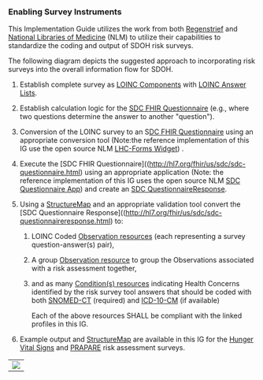 ###  Enabling Survey Instruments

This Implementation Guide utilizes the work from both [Regenstrief](https://www.regenstrief.org/) and [National Libraries of Medicine](https://www.nlm.nih.gov/) (NLM) to utilize their capabilities to standardize the coding and output of SDOH risk surveys.

The following diagram depicts the suggested approach to incorporating risk surveys into the overall information flow for SDOH.

1. Establish complete survey as [LOINC Components](https://loinc.org/kb/faq/structure/) with [LOINC Answer Lists](https://loinc.org/forums/topic/answer-lists/).  

2. Establish calculation logic for the [SDC FHIR Questionnaire]() (e.g., where two questions determine the answer to another "question").

3. Conversion of the LOINC survey to an S[DC FHIR Questionnaire](http://hl7.org/fhir/us/sdc/sdc-questionnaire.html) using an appropriate conversion tool (Note:the reference implementation of this IG use the open source NLM [LHC-Forms Widget](https://lhcforms.nlm.nih.gov/lhcforms)) .

4. Execute the [SDC FHIR Questionnaire]((http://hl7.org/fhir/us/sdc/sdc-questionnaire.html) using an appropriate application (Note: the reference implementation of this IG uses the open source NLM [SDC Questionnaire App](https://lhcforms.nlm.nih.gov/sdc)) and create an [SDC QuestionnaireResponse](http://hl7.org/fhir/us/sdc/sdc-questionnaireresponse.html).

5. Using a [StructureMap](http://www.hl7.org/fhir/structuremap.html) and an appropriate validation tool convert the [SDC Questionnaire Response]((http://hl7.org/fhir/us/sdc/sdc-questionnaireresponse.html) to:

   1. LOINC Coded [Observation resources](http://build.fhir.org/ig/HL7/fhir-sdoh-clinicalcare/StructureDefinition-SDOHCC-ObservationScreeningResponse.html) (each representing a survey question-answer(s) pair), 

   2. A group [Observation resource](http://build.fhir.org/ig/HL7/fhir-sdoh-clinicalcare/StructureDefinition-SDOHCC-ObservationScreeningResponse.html) to group the Observations associated with a risk assessment together,

   3. and as many [Condition(s) resources](http://build.fhir.org/ig/HL7/fhir-sdoh-clinicalcare/StructureDefinition-SDOHCC-Condition.html) indicating Health Concerns identified by the risk survey tool answers that should be coded with both [SNOMED-CT](http://hl7.org/fhir/R4/valueset-condition-code.html) (required) and [ICD-10-CM](http://build.fhir.org/ig/HL7/fhir-sdoh-clinicalcare/ValueSet-SDOHCC-ValueSetICD10CM.html) (if available) 

      Each of the above resources SHALL be compliant with the linked profiles in this IG.

      

6. Example output and [StructureMap](http://www.hl7.org/fhir/structuremap.html) are available in this IG for the [Hunger Vital Signs](https://loinc.org/88121-9/) and [PRAPARE](https://loinc.org/93025-5/) risk assessment surveys.

<table><tr><td><img src="enablingsurveyinstruments.jpg" /></td></tr></table>